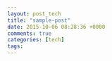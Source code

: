 ```yaml
---
layout: post_tech
title: "sample-post"
date: 2015-10-06 08:28:36 +0000
comments: true
categories: [tech]
tags: 
---
```

